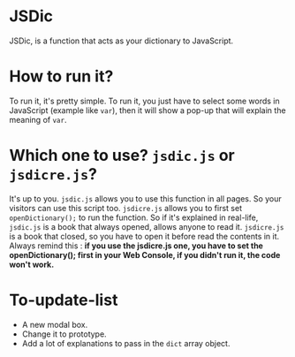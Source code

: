 # JSDic
JSDic, is a function that acts as your dictionary to JavaScript. 

# How to run it?
To run it, it's pretty simple. To run it, you just have to select some words in JavaScript (example like `var`), then it will show a pop-up that will explain the meaning of `var`.

# Which one to use? `jsdic.js` or `jsdicre.js`?
It's up to you. `jsdic.js` allows you to use this function in all pages. So your visitors can use this script too. `jsdicre.js` allows you to first set `openDictionary();` to run the function. So if it's explained in real-life, `jsdic.js` is a book that always opened, allows anyone to read it. `jsdicre.js` is a book that closed, so you have to open it before read the contents in it. Always remind this : **if you use the jsdicre.js one, you have to set the openDictionary(); first in your Web Console, if you didn't run it, the code won't work.**

# To-update-list

* A new modal box.
* Change it to prototype.
* Add a lot of explanations to pass in the `dict` array object.
